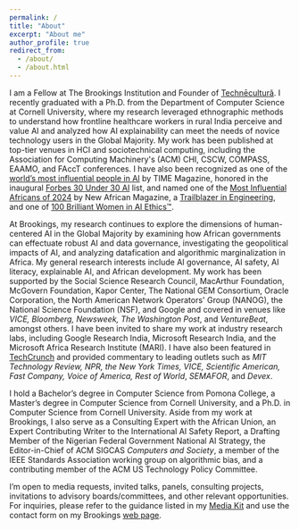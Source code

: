 ```yaml
---
permalink: /
title: "About"
excerpt: "About me"
author_profile: true
redirect_from: 
  - /about/
  - /about.html
---
```


I am a Fellow at The Brookings Institution and Founder of [Technēculturǎ](www.technecultura.org). I recently graduated with a Ph.D. from the Department of Computer Science at Cornell University, where my research leveraged ethnographic methods to understand how frontline healthcare workers in rural India perceive and value AI and analyzed how AI explainability can meet the needs of novice technology users in the Global Majority. My work has been published at top-tier venues in HCI and sociotechnical computing, including the Association for Computing Machinery's (ACM) CHI, CSCW, COMPASS, EAAMO, and FAccT conferences. I have also been recognized as one of the [world’s most influential people in AI](https://time.com/7012894/chinasa-t-okolo/) by TIME Magazine, honored in the inaugural [Forbes 30 Under 30 AI](https://www.forbes.com/30-under-30/2025/ai) list, and named one of the [Most Influential Africans of 2024](https://100.newafricanmagazine.com/) by New African Magazine, a [Trailblazer in Engineering](https://engineering.purdue.edu/Engr/Trailblazers/Fellows), and one of [100 Brilliant Women in AI Ethics™](https://womeninaiethics.org/the-list/of-2022/).

At Brookings, my research continues to explore the dimensions of human-centered AI in the Global Majority by examining how African governments can effectuate robust AI and data governance, investigating the geopolitical impacts of AI, and analyzing datafication and algorithmic marginalization in Africa. My general research interests include AI governance, AI safety, AI literacy, explainable AI, and African development. My work has been supported by the Social Science Research Council, MacArthur Foundation, McGovern Foundation, Kapor Center, The National GEM Consortium, Oracle Corporation, the North American Network Operators' Group (NANOG), the National Science Foundation (NSF), and Google and covered in venues like _VICE, Bloomberg, Newsweek, The Washington Post_, and _VentureBeat_, amongst others. I have been invited to share my work at industry research labs, including Google Research India, Microsoft Research India, and the Microsoft Africa Research Institute (MARI). I have also been featured in [TechCrunch](https://techcrunch.com/2024/05/24/women-in-ai-chinasa-t-okolo-researches-ais-impact-on-the-global-south/) and provided commentary to leading outlets such as _MIT Technology Review, NPR, the New York Times, VICE, Scientific American, Fast Company, Voice of America, Rest of World_, _SEMAFOR_, and _Devex_.

I hold a Bachelor’s degree in Computer Science from Pomona College, a Master’s degree in Computer Science from Cornell University, and a Ph.D. in Computer Science from Cornell University. Aside from my work at Brookings, I also serve as a Consulting Expert with the African Union, an Expert Contributing Writer to the International AI Safety Report, a Drafting Member of the Nigerian Federal Government National AI Strategy, the Editor-in-Chief of ACM SIGCAS _Computers and Society_, a member of the IEEE Standards Association working group on algorithmic bias, and a contributing member of the ACM US Technology Policy Committee.

I’m open to media requests, invited talks, panels, consulting projects, invitations to advisory boards/committees, and other relevant opportunities. For inquiries, please refer to the guidance listed in my [Media Kit](https://github.com/chinasatokolo/MediaKit) and use the contact form on my Brookings [web page](https://www.brookings.edu/people/chinasa-t-okolo/).
